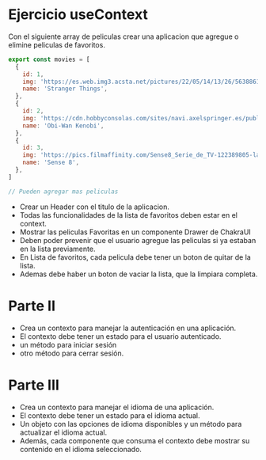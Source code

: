 # Ejercicio useContext

Con el siguiente array de peliculas crear una aplicacion que agregue o elimine peliculas de favoritos.

```javascript
export const movies = [
  {
    id: 1,
    img: 'https://es.web.img3.acsta.net/pictures/22/05/14/13/26/5638861.jpg',
    name: 'Stranger Things',
  },
  {
    id: 2,
    img: 'https://cdn.hobbyconsolas.com/sites/navi.axelspringer.es/public/styles/480/public/media/image/2022/06/obi-wan-kenobi-cartel-nuevo-2721977.jpg?itok=nVyLrY8_',
    name: 'Obi-Wan Kenobi',
  },
  {
    id: 3,
    img: 'https://pics.filmaffinity.com/Sense8_Serie_de_TV-122389805-large.jpg',
    name: 'Sense 8',
  },
]

// Pueden agregar mas peliculas
```

- Crear un Header con el titulo de la aplicacion.
- Todas las funcionalidades de la lista de favoritos deben estar en el context.
- Mostrar las peliculas Favoritas en un componente Drawer de ChakraUI
- Deben poder prevenir que el usuario agregue las peliculas si ya estaban en la lista previamente.
- En Lista de favoritos, cada pelicula debe tener un boton de quitar de la lista.
- Ademas debe haber un boton de vaciar la lista, que la limpiara completa.

# Parte II

- Crea un contexto para manejar la autenticación en una aplicación.
- El contexto debe tener un estado para el usuario autenticado.
- un método para iniciar sesión
- otro método para cerrar sesión.

# Parte III

- Crea un contexto para manejar el idioma de una aplicación.
- El contexto debe tener un estado para el idioma actual.
- Un objeto con las opciones de idioma disponibles y un método para actualizar el idioma actual.
- Además, cada componente que consuma el contexto debe mostrar su contenido en el idioma seleccionado.
